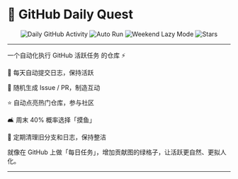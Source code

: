 # 🚀 GitHub Daily Quest

<p align="center">

  <!-- GitHub Actions 状态 -->
  <img src="https://img.shields.io/github/actions/workflow/status/${{ github.repository }}/daily.yml?label=Daily%20Activity&logo=github&style=for-the-badge" alt="Daily GitHub Activity" />

  <!-- 每日自动运行 -->
  <img src="https://img.shields.io/badge/⏰-每天自动运行-ff69b4?style=for-the-badge&logo=clock" alt="Auto Run" />

  <!-- 周末摸鱼 -->
  <img src="https://img.shields.io/badge/🛋️-周末40%摸鱼-32cd32?style=for-the-badge" alt="Weekend Lazy Mode" />

  <!-- Stars -->
  <img src="https://img.shields.io/github/stars/${{ github.repository }}?style=for-the-badge&logo=github" alt="Stars" />

</p>

---


一个自动化执行 GitHub 活跃任务 的仓库 ⚡

📌 每天自动提交日志，保持活跃

📝 随机生成 Issue / PR，制造互动

⭐ 自动点亮热门仓库，参与社区

🛋️ 周末 40% 概率选择「摸鱼」

🧹 定期清理旧分支和日志，保持整洁


就像在 GitHub 上做「每日任务」，增加贡献图的绿格子，让活跃更自然、更拟人化。


---
